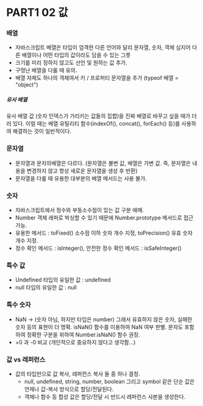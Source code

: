 # PART1 02 값

### 배열
* 자바스크립트 배열은 타입이 엄격한 다른 언어와 달리 문자열, 숫자, 객체 심지어 다른 배열이나 어떤 타입의 값이라도 담을 수 있는 그릇
* 크기를 미리 정하지 않고도 선언 및 원하는 값 추가.
* 구멍난 배열을 다룰 때 유의.
* 배열 자체도 하나의 객체여서 키 / 프로퍼티 문자열을 추가 (typeof 배열 = "object")

##### 유사 배열
유사 배열 값 (숫자 인덱스가 가리키는 값들의 집합)을 진짜 배열로 바꾸고 싶을 때가 더러 있다. 이럴 때는 배열 유틸리티 함수(indexOf(), concat(), forEach() 등)를 사용하여 해결하는 것이 일반적이다.

### 문자열
* 문자열과 문자의배열은 다르다. (문자열은 불변 값, 배열은 가변 값. 즉, 문자열은 내용을 변경하지 않고 항상 새로운 문자열을 생성 후 반환)
* 문자열을 다룰 때 유용한 대부분의 배열 메서드는 사용 불가.

### 숫자
* 자바스크립트에서 정수와 부동소수점이 있는 값 구분 애매.
* Number 객체 래퍼로 박싱할 수 있기 때문에 Number.prototype 메서드로 접근 가능.
* 유용한 메서드 : toFixed() 소수점 이하 숫자 개수 지정, toPrecision() 유효 숫자 개수 지정.
* 정수 확인 메서드 : isInteger(), 안전한 정수 확인 메서드 : isSafeInteger()

### 특수 값
* Undefined 타입의 유일한 값 : undefined
* null 타입의 유일한 값 : null

### 특수 숫자
* NaN -> (숫자 아님, 하지만 타입은 number) 그래서 유효하지 않은 숫자, 실패한 숫자 등의 표현이 더 명확. isNaN() 함수를 이용하여 NaN 여부 판별. 문자도 포함하여 정확한 구분을 위하여 Number.isNaN() 함수 권장.
* +0 과 -0 비교 (개인적으로 중요하지 않다고 생각함...)

### 값 vs 레퍼런스
* 값의 타입만으로 값 복사, 레퍼런스 복사 둘 중 하나 결정.
    - null, undefined, string, number, boolean 그리고 symbol 같은 단순 값은 언제나 값-복사 방식으로 할당/전달된다.
    - 객체나 함수 등 합성 값은 할당/전달 시 반드시 레퍼런스 사본을 생성한다.
